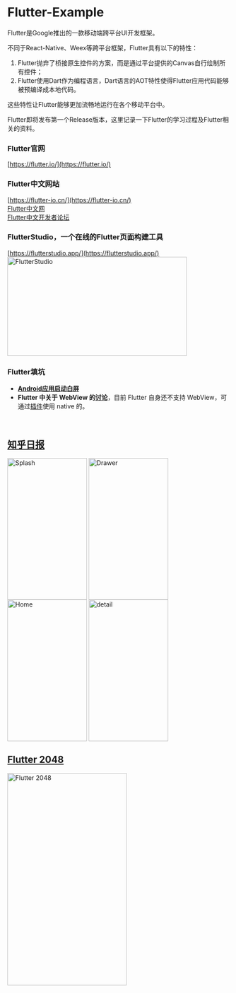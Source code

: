 # Flutter-Example
Flutter是Google推出的一款移动端跨平台UI开发框架。  

不同于React-Native、Weex等跨平台框架，Flutter具有以下的特性：
1. Flutter抛弃了桥接原生控件的方案，而是通过平台提供的Canvas自行绘制所有控件；
2. Flutter使用Dart作为编程语言，Dart语言的AOT特性使得Flutter应用代码能够被预编译成本地代码。 

这些特性让Flutter能够更加流畅地运行在各个移动平台中。

Flutter即将发布第一个Release版本，这里记录一下Flutter的学习过程及Flutter相关的资料。

### Flutter官网
[https://flutter.io/](https://flutter.io/)

### Flutter中文网站
[https://flutter-io.cn/](https://flutter-io.cn/)  
[Flutter中文网](https://flutterchina.club/)  
[Flutter中文开发者论坛](http://flutter-dev.cn/)

### FlutterStudio，一个在线的Flutter页面构建工具
[https://flutterstudio.app/](https://flutterstudio.app/)  
<img src="https://github.com/zh8637688/Flutter-Example/blob/master/screenshot/flutterstudio.png?raw=true" width = "406" height = "224" alt="FlutterStudio" align=center />

### Flutter填坑
* **[Android应用启动白屏](https://juejin.im/post/5b443975f265da0f6825b56c)**  
* **Flutter 中关于 WebView 的[讨论](https://github.com/flutter/flutter/issues/730)**，目前 Flutter 自身还不支持 WebView，可通过[插件](https://pub.dartlang.org/packages/flutter_webview_plugin)使用 native 的。

<br />

## [知乎日报](https://github.com/zh8637688/Flutter-Practise/tree/master/zhihu_daily)
<img src="https://github.com/zh8637688/Flutter-Practise/blob/master/screenshot/zhihu-splash.gif?raw=true" width = "180" height = "320" alt="Splash" align=center />  <img src="https://github.com/zh8637688/Flutter-Practise/blob/master/screenshot/zhihu-drawer.png?raw=true" width = "180" height = "320" alt="Drawer" align=center />  <img src="https://github.com/zh8637688/Flutter-Practise/blob/master/screenshot/zhihu-home.png?raw=true" width = "180" height = "320" alt="Home" align=center />  <img src="https://github.com/zh8637688/Flutter-Example/blob/master/screenshot/zhihu-detail.png?raw=true" width = "180" height = "320" alt="detail" align=center />

## [Flutter 2048](https://github.com/zh8637688/Flutter-Practise/tree/master/flutter2048/)
<img src="https://github.com/zh8637688/Flutter-Practise/blob/master/screenshot/2048.png?raw=true" width = "270" height = "480" alt="Flutter 2048" align=center />  
